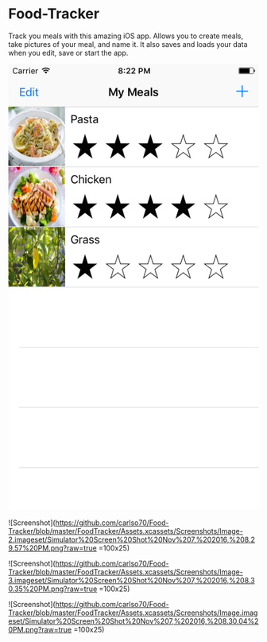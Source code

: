 # Food-Tracker
Track you meals with this amazing iOS app. Allows you to create meals, take pictures of your meal, and name it. It also saves and loads your data when you edit, save or start the app.

![Screenshot](https://github.com/carlso70/Food-Tracker/blob/master/FoodTracker/Assets.xcassets/Screenshots/Image-1.imageset/Simulator%20Screen%20Shot%20Nov%207,%202016,%208.29.50%20PM.png?raw=true)

![Screenshot](https://github.com/carlso70/Food-Tracker/blob/master/FoodTracker/Assets.xcassets/Screenshots/Image-2.imageset/Simulator%20Screen%20Shot%20Nov%207,%202016,%208.29.57%20PM.png?raw=true =100x25)

![Screenshot](https://github.com/carlso70/Food-Tracker/blob/master/FoodTracker/Assets.xcassets/Screenshots/Image-3.imageset/Simulator%20Screen%20Shot%20Nov%207,%202016,%208.30.35%20PM.png?raw=true =100x25)

![Screenshot](https://github.com/carlso70/Food-Tracker/blob/master/FoodTracker/Assets.xcassets/Screenshots/Image.imageset/Simulator%20Screen%20Shot%20Nov%207,%202016,%208.30.04%20PM.png?raw=true =100x25)
